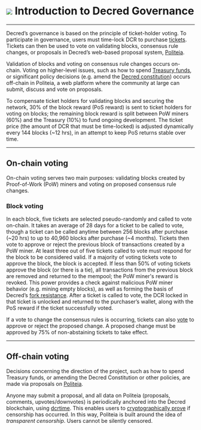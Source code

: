 # <img class="dcr-icon" src="/img/dcr-icons/Governance.svg" /> Introduction to Decred Governance

---

Decred’s governance is based on the principle of ticket-holder voting. To participate in governance, users must time-lock DCR to purchase [tickets](../proof-of-stake/overview.md). Tickets can then be used to vote on validating blocks, consensus rule changes, or proposals in Decred’s web-based proposal system, [Politeia](https://proposals.decred.org/). 

Validation of blocks and voting on consensus rule changes occurs on-chain. Voting on higher-level issues, such as how to spend [Treasury funds](http://explorer.dcrdata.org/address/Dcur2mcGjmENx4DhNqDctW5wJCVyT3Qeqkx), or significant policy decisions (e.g. amend the [Decred constitution](decred-constitution.md)) occurs off-chain in Politeia, a web platform where the community at large can submit, discuss and vote on proposals.

To compensate ticket holders for validating blocks and securing the network, 30% of the block reward (PoS reward) is sent to ticket holders for voting on blocks; the remaining block reward is split between PoW miners (60%) and the Treasury (10%) to fund ongoing development. The ticket price (the amount of DCR that must be time-locked) is adjusted dynamically every 144 blocks (~12 hrs), in an attempt to keep PoS returns stable over time. 


---

## On-chain voting

On-chain voting serves two main purposes: validating blocks created by Proof-of-Work (PoW) miners and voting on proposed consensus rule changes. 

### Block voting

In each block, five tickets are selected pseudo-randomly and called to vote on-chain. It takes an average of 28 days for a ticket to be called to vote, though a ticket can be called anytime between 256 blocks after purchase (~20 hrs) to up to 40,960 blocks after purchase (~4 months). Tickets then vote to approve or reject the previous block of transactions created by a PoW miner. At least three out of five tickets called to vote must respond for the block to be considered valid. If a majority of voting tickets vote to approve the block, the block is accepted. If less than 50% of voting tickets approve the block (or there is a tie), all transactions from the previous block are removed and returned to the mempool; the PoW miner's reward is revoked. This power provides a check against malicious PoW miner behavior (e.g. mining empty blocks), as well as forming the basis of Decred’s [fork resistance](https://medium.com/decred/detailed-analysis-of-decred-fork-resistance-93022e0bcde7). After a ticket is called to vote, the DCR locked in that ticket is unlocked and returned to the purchaser’s wallet, along with the PoS reward if the ticket successfully voted. 

If a vote to change the consensus rules is occurring, tickets can also [vote](consensus-rule-voting/overview.md) to approve or reject the proposed change. A proposed change must be approved by 75% of non-abstaining tickets to take effect.

---

## Off-chain voting

Decisions concerning the direction of the project, such as how to spend Treasury funds, or amending the Decred Constitution or other policies, are made via proposals on [Politeia](https://proposals.decred.org/).

Anyone may submit a proposal, and all data on Politeia (proposals, comments, upvotes/downvotes) is periodically anchored into the Decred blockchain, using [dcrtime](https://github.com/decred/dcrtime). This enables users to [cryptographically prove](../politeia/politeia-censorship/) if censorship has occurred. In this way, Politeia is built around the idea of _transparent censorship_. Users cannot be silently censored. 
